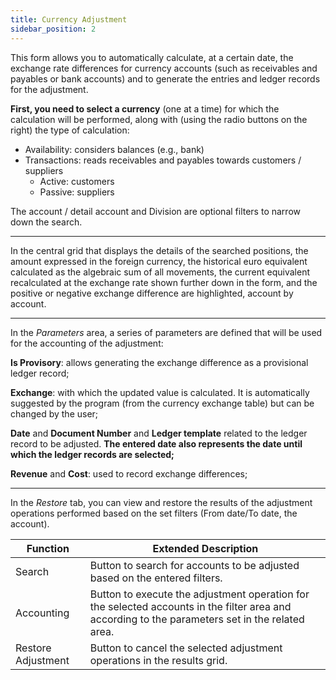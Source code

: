 ```yaml
---
title: Currency Adjustment 
sidebar_position: 2
---
```


This form allows you to automatically calculate, at a certain date, the exchange rate differences for currency accounts (such as receivables and payables or bank accounts) and to generate the entries and ledger records for the adjustment.

**First, you need to select a currency** (one at a time) for which the calculation will be performed, along with (using the radio buttons on the right) the type of 
calculation:

- Availability: considers balances (e.g., bank)
- Transactions: reads receivables and payables towards customers / suppliers
    - Active: customers
    - Passive: suppliers

The account / detail account and Division are optional filters to narrow down the search.

---

In the central grid that displays the details of the searched positions, the amount expressed in the foreign currency, the historical euro equivalent calculated as the algebraic sum of all movements, the current equivalent recalculated at the exchange rate shown further down in the form, and the positive or negative exchange difference are highlighted, account by account.

---

In the *Parameters* area, a series of parameters are defined that will be used for the accounting of the adjustment:

**Is Provisory**: allows generating the exchange difference as a provisional ledger record;

**Exchange**: with which the updated value is calculated. It is automatically suggested by the program (from the currency exchange table) but can be changed by the user;

**Date** and **Document Number** and **Ledger template** related to the ledger record to be adjusted. **The entered date also represents the date until which the ledger records are selected;**

**Revenue** and **Cost**: used to record exchange differences;

---

In the *Restore* tab, you can view and restore the results of the adjustment operations performed based on the set filters (From date/To date, the account).

| Function | Extended Description |
| --- | --- |
| Search | Button to search for accounts to be adjusted based on the entered filters. |
| Accounting | Button to execute the adjustment operation for the selected accounts in the filter area and according to the parameters set in the related area. |
| Restore Adjustment | Button to cancel the selected adjustment operations in the results grid. |